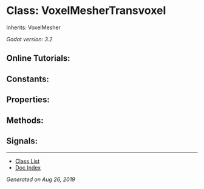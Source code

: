 # Class: VoxelMesherTransvoxel

Inherits: VoxelMesher

_Godot version: 3.2_


## Online Tutorials: 



## Constants:


## Properties:


## Methods:


## Signals:


---
* [Class List](Class_List.md)
* [Doc Index](../01_get-started.md)

_Generated on Aug 26, 2019_
